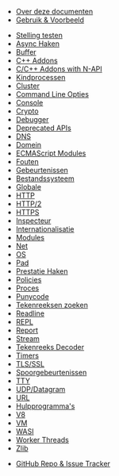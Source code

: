 <!--
  NB(chrisdickinson): if you move this file, be sure to update
  tools/doc/html.js to point at the new location.
-->

<!--introduced_in=v0.10.0-->

* [Over deze documenten](documentation.html)
* [Gebruik & Voorbeeld](synopsis.html)

<div class="line"></div>

* [Stelling testen](assert.html)
* [Async Haken](async_hooks.html)
* [Buffer](buffer.html)
* [C++ Addons](addons.html)
* [C/C++ Addons with N-API](n-api.html)
* [Kindprocessen](child_process.html)
* [Cluster](cluster.html)
* [Command Line Opties](cli.html)
* [Console](console.html)
* [Crypto](crypto.html)
* [Debugger](debugger.html)
* [Deprecated APIs](deprecations.html)
* [DNS](dns.html)
* [Domein](domain.html)
* [ECMAScript Modules](esm.html)
* [Fouten](errors.html)
* [Gebeurtenissen](events.html)
* [Bestandssysteem](fs.html)
* [Globale](globals.html)
* [HTTP](http.html)
* [HTTP/2](http2.html)
* [HTTPS](https.html)
* [Inspecteur](inspector.html)
* [Internationalisatie](intl.html)
* [Modules](modules.html)
* [Net](net.html)
* [OS](os.html)
* [Pad](path.html)
* [Prestatie Haken](perf_hooks.html)
* [Policies](policy.html)
* [Proces](process.html)
* [Punycode](punycode.html)
* [Tekenreeksen zoeken](querystring.html)
* [Readline](readline.html)
* [REPL](repl.html)
* [Report](report.html)
* [Stream](stream.html)
* [Tekenreeks Decoder](string_decoder.html)
* [Timers](timers.html)
* [TLS/SSL](tls.html)
* [Spoorgebeurtenissen](tracing.html)
* [TTY](tty.html)
* [UDP/Datagram](dgram.html)
* [URL](url.html)
* [Hulpprogramma's](util.html)
* [V8](v8.html)
* [VM](vm.html)
* [WASI](wasi.html)
* [Worker Threads](worker_threads.html)
* [Zlib](zlib.html)

<div class="line"></div>

* [GitHub Repo & Issue Tracker](https://github.com/nodejs/node)
